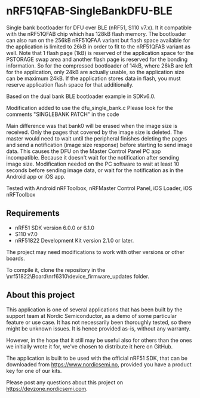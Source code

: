 nRF51QFAB-SingleBankDFU-BLE
=======================

Single bank bootloader for DFU over BLE (nRF51, S110 v7.x). It it compatible with the nRF51QFAB chip which has 128kB flash memory. The bootloader can also run on the 256kB nRF51QFAA variant but flash space available for the application is limited to 26kB in order to fit to the nRF51QFAB variant as well. Note that 1 flash page (1kB) is reserved of the application space for the PSTORAGE swap area and another flash page is reserved for the bonding information. So for the compressed bootloader of 14kB, where 26kB are left for the application, only 24kB are actually usable, so the application size can be maximum 24kB. If the application stores data in flash, you must reserve application flash space for that additionally. 

Based on the dual bank BLE bootloader example in SDKv6.0.

Modification added to use the dfu_single_bank.c 
Please look for the comments "SINGLEBANK PATCH" in the code

Main difference was that bank0 will be erased when the image size is received. Only the pages that covered by the image size is deleted.
The master would need to wait until the peripheral finishes deleting the pages and send a notification (image size response) before starting to send image data. 
This causes the DFU on the Master Control Panel PC app incompatible. Because it doesn't wait for the notification after sending image size.
Modification needed on the PC software to wait at least 10 seconds before sending image data, or wait for the notification as in the Android app or iOS app. 

Tested with Android nRFToolbox, nRFMaster Control Panel, iOS Loader, iOS nRFToolbox

Requirements
------------
- nRF51 SDK version 6.0.0 or 6.1.0
- S110 v7.0
- nRF51822 Development Kit version 2.1.0 or later.

The project may need modifications to work with other versions or other boards. 

To compile it, clone the repository in the \nrf51822\Board\nrf6310\device_firmware_updates folder.

About this project
------------------
This application is one of several applications that has been built by the support team at Nordic Semiconductor, as a demo of some particular feature or use case. It has not necessarily been thoroughly tested, so there might be unknown issues. It is hence provided as-is, without any warranty. 

However, in the hope that it still may be useful also for others than the ones we initially wrote it for, we've chosen to distribute it here on GitHub. 

The application is built to be used with the official nRF51 SDK, that can be downloaded from https://www.nordicsemi.no, provided you have a product key for one of our kits.

Please post any questions about this project on https://devzone.nordicsemi.com.

